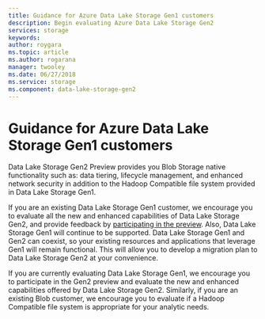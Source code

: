 ```yaml
---
title: Guidance for Azure Data Lake Storage Gen1 customers
description: Begin evaluating Azure Data Lake Storage Gen2
services: storage
keywords: 
author: roygara
ms.topic: article
ms.author: rogarana
manager: twooley
ms.date: 06/27/2018
ms.service: storage
ms.component: data-lake-storage-gen2
---
```


# Guidance for Azure Data Lake Storage Gen1 customers

Data Lake Storage Gen2 Preview provides you Blob Storage native functionality such as: data tiering, lifecycle management, and enhanced network security in addition to the Hadoop Compatible file system provided in Data Lake Storage Gen1.

If you are an existing Data Lake Storage Gen1 customer, we encourage you to evaluate all the new and enhanced capabilities of Data Lake Storage Gen2, and provide feedback by [participating in the preview](https://aka.ms/adlsgen2signup). Also, Data Lake Storage Gen1 will continue to be supported. Data Lake Storage Gen1 and Gen2 can coexist, so your existing resources and applications that leverage Gen1 will remain functional. This will allow you to develop a migration plan to Data Lake Storage Gen2 at your convenience.

If you are currently evaluating Data Lake Storage Gen1, we encourage you to participate in the Gen2 preview and evaluate the new and enhanced capabilities offered by Data Lake Storage Gen2. Similarly, if you are an existing Blob customer, we encourage you to evaluate if a Hadoop Compatible file system is appropriate for your analytic needs.